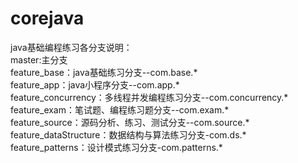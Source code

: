 # corejava
java基础编程练习各分支说明：</br>
  master:主分支 </br>
  feature_base：java基础练习分支--com.base.* </br>
  feature_app：java小程序分支--com.app.* </br>
  feature_concurrency：多线程并发编程练习分支--com.concurrency.* </br>
  feature_exam：笔试题、编程练习题分支--com.exam.* </br>
  feature_source：源码分析、练习、测试分支--com.source.* </br>
  feature_dataStructure：数据结构与算法练习分支-com.ds.* </br>
  feature_patterns：设计模式练习分支-com.patterns.* </br>
